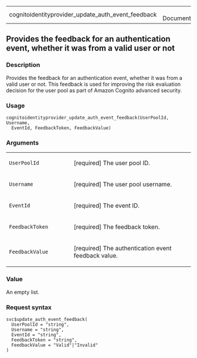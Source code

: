 <table style="width: 100%;">
<tbody>
<tr class="odd">
<td>cognitoidentityprovider_update_auth_event_feedback</td>
<td style="text-align: right;">R Documentation</td>
</tr>
</tbody>
</table>

## Provides the feedback for an authentication event, whether it was from a valid user or not

### Description

Provides the feedback for an authentication event, whether it was from a
valid user or not. This feedback is used for improving the risk
evaluation decision for the user pool as part of Amazon Cognito advanced
security.

### Usage

    cognitoidentityprovider_update_auth_event_feedback(UserPoolId, Username,
      EventId, FeedbackToken, FeedbackValue)

### Arguments

<table>
<colgroup>
<col style="width: 35%" />
<col style="width: 65%" />
</colgroup>
<tbody>
<tr class="odd">
<td><code
id="cognitoidentityprovider_update_auth_event_feedback_:_UserPoolId">UserPoolId</code></td>
<td><p>[required] The user pool ID.</p></td>
</tr>
<tr class="even">
<td><code
id="cognitoidentityprovider_update_auth_event_feedback_:_Username">Username</code></td>
<td><p>[required] The user pool username.</p></td>
</tr>
<tr class="odd">
<td><code
id="cognitoidentityprovider_update_auth_event_feedback_:_EventId">EventId</code></td>
<td><p>[required] The event ID.</p></td>
</tr>
<tr class="even">
<td><code
id="cognitoidentityprovider_update_auth_event_feedback_:_FeedbackToken">FeedbackToken</code></td>
<td><p>[required] The feedback token.</p></td>
</tr>
<tr class="odd">
<td><code
id="cognitoidentityprovider_update_auth_event_feedback_:_FeedbackValue">FeedbackValue</code></td>
<td><p>[required] The authentication event feedback value.</p></td>
</tr>
</tbody>
</table>

### Value

An empty list.

### Request syntax

    svc$update_auth_event_feedback(
      UserPoolId = "string",
      Username = "string",
      EventId = "string",
      FeedbackToken = "string",
      FeedbackValue = "Valid"|"Invalid"
    )
